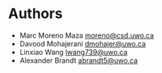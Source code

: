 # Authors
* Marc Moreno Maza <moreno@csd.uwo.ca>
* Davood Mohajerani <dmohajer@uwo.ca>
* Linxiao Wang <lwang739@uwo.ca>
* Alexander Brandt <abrandt5@uwo.ca> 
